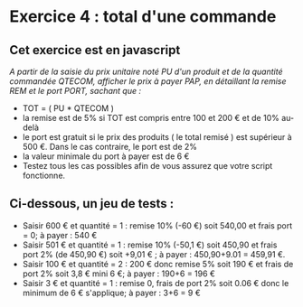 # **Exercice 4 : total d'une commande**

## Cet exercice est en javascript



*A partir de la saisie du prix unitaire noté PU d'un produit et de la quantité commandée QTECOM, afficher le prix à payer PAP, en détaillant la remise REM et le port PORT, sachant que :*

* TOT = ( PU * QTECOM )
* la remise est de 5% si TOT est compris entre 100 et 200 € et de 10% au-delà
* le port est gratuit si le prix des produits ( le total remisé ) est supérieur à 500 €. Dans le cas contraire, le port est de 2%
* la valeur minimale du port à payer est de 6 €
* Testez tous les cas possibles afin de vous assurez que votre script fonctionne.

## Ci-dessous, un jeu de tests :
* Saisir 600 € et quantité = 1 : remise 10% (-60 €) soit 540,00 et frais port = 0; à payer : 540 €
* Saisir 501 € et quantité = 1 : remise 10% (-50,1 €) soit 450,90 et frais port 2% (de 450,90 €) soit +9,01 € ; à payer : 450,90+9.01 = 459,91 €.
* Saisir 100 € et quantité = 2 : 200 € donc remise 5% soit 190 € et frais de port 2% soit 3,8 € mini 6 €; à payer : 190+6 = 196 €
* Saisir 3 € et quantité = 1 : remise 0, frais de port 2% soit 0.06 € donc le minimum de 6 € s'applique; à payer : 3+6 = 9 €
